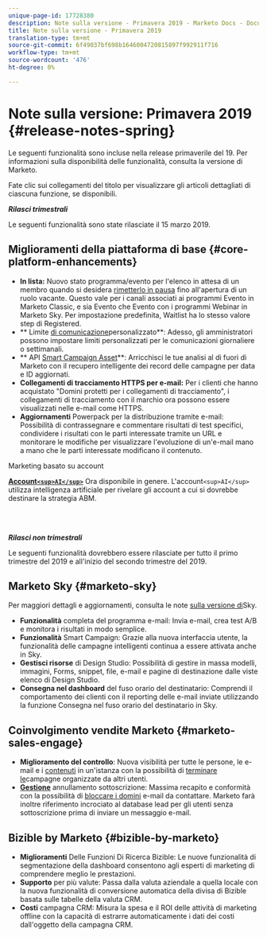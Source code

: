 ```yaml
---
unique-page-id: 17728380
description: Note sulla versione - Primavera 2019 - Marketo Docs - Documentazione prodotto
title: Note sulla versione - Primavera 2019
translation-type: tm+mt
source-git-commit: 6f49037bf698b1646004720815897f992911f716
workflow-type: tm+mt
source-wordcount: '476'
ht-degree: 0%

---
```



# Note sulla versione: Primavera 2019 {#release-notes-spring}

Le seguenti funzionalità sono incluse nella release primaverile del 19. Per informazioni sulla disponibilità delle funzionalità, consulta la versione di Marketo.

Fate clic sui collegamenti del titolo per visualizzare gli articoli dettagliati di ciascuna funzione, se disponibili.

***Rilasci trimestrali***

Le seguenti funzionalità sono state rilasciate il 15 marzo 2019.

## Miglioramenti della piattaforma di base {#core-platform-enhancements}

* **In lista:** Nuovo stato programma/evento per l&#39;elenco in attesa di un membro quando si desidera [rimetterlo in pausa](../../product-docs/core-marketo-concepts/smart-campaigns/program-flow-actions/change-program-status.md) fino all&#39;apertura di un ruolo vacante. Questo vale per i canali associati ai programmi Evento in Marketo Classic, e sia Evento che Evento con i programmi Webinar in Marketo Sky. Per impostazione predefinita, Waitlist ha lo stesso valore step di Registered.
* ** Limite [di comunicazione](../../product-docs/administration/email-setup/enable-communication-limits.md)personalizzato**: Adesso, gli amministratori possono impostare limiti personalizzati per le comunicazioni giornaliere o settimanali.
* ** API [Smart Campaign Asset](http://developers.marketo.com/rest-api/assets/campaigns/)**: Arricchisci le tue analisi al di fuori di Marketo con il recupero intelligente dei record delle campagne per data e ID aggiornati.
* **Collegamenti di tracciamento HTTPS per e-mail:** Per i clienti che hanno acquistato &quot;Domini protetti per i collegamenti di tracciamento&quot;, i collegamenti di tracciamento con il marchio ora possono essere visualizzati nelle e-mail come HTTPS.
* **Aggiornamenti** Powerpack per la distribuzione tramite e-mail: Possibilità di contrassegnare e commentare risultati di test specifici, condividere i risultati con le parti interessate tramite un URL e monitorare le modifiche per visualizzare l&#39;evoluzione di un&#39;e-mail mano a mano che le parti interessate modificano il contenuto.

Marketing basato su account

**[Account`<sup>AI</sup>`](../../product-docs/account-based-marketing/account-profiling/account-profiling-ranking-and-tuning.md)** Ora disponibile in genere. L&#39;account`<sup>AI</sup>` utilizza intelligenza artificiale per rivelare gli account a cui si dovrebbe destinare la strategia ABM.

<br> 

***Rilasci non trimestrali***

Le seguenti funzionalità dovrebbero essere rilasciate per tutto il primo trimestre del 2019 e all&#39;inizio del secondo trimestre del 2019.

## Marketo Sky {#marketo-sky}

Per maggiori dettagli e aggiornamenti, consulta le note [sulla versione di](https://help.marketo.com/hc/en-us/articles/360015760534-Q1-Releases)Sky.

* **Funzionalità** completa del programma e-mail: Invia e-mail, crea test A/B e monitora i risultati in modo semplice.
* **Funzionalità** Smart Campaign: Grazie alla nuova interfaccia utente, la funzionalità delle campagne intelligenti continua a essere attivata anche in Sky.
* **Gestisci risorse** di Design Studio: Possibilità di gestire in massa modelli, immagini, Forms, snippet, file, e-mail e pagine di destinazione dalle viste elenco di Design Studio.
* **Consegna nel dashboard** del fuso orario del destinatario: Comprendi il comportamento dei clienti con il reporting delle e-mail inviate utilizzando la funzione Consegna nel fuso orario del destinatario in Sky.

## Coinvolgimento vendite Marketo {#marketo-sales-engage}

* **Miglioramento del controllo**: Nuova visibilità per tutte le persone, le e-mail e i [contenuti](../../product-docs/marketo-sales-connect/templates/view-template-list-as-a-another-user.md) in un&#39;istanza con la possibilità di [terminare le](../../product-docs/marketo-sales-connect/campaigns/view-campaigns-list-as-another-user.md)campagne organizzate da altri utenti.
* **[Gestione](../../product-docs/marketo-sales-connect/email/unsubscribes/marketo-unsubscribe-check.md)** annullamento sottoscrizione: Massima recapito e conformità con la possibilità di [bloccare i domini](../../product-docs/marketo-sales-connect/admin/blocked-domains.md) e-mail da contattare. Marketo farà inoltre riferimento incrociato al database lead per gli utenti senza sottoscrizione prima di inviare un messaggio e-mail.

## Bizible by Marketo {#bizible-by-marketo}

* **Miglioramenti** Delle Funzioni Di Ricerca Bizible: Le nuove funzionalità di segmentazione della dashboard consentono agli esperti di marketing di comprendere meglio le prestazioni.
* **Supporto** per più valute: Passa dalla valuta aziendale a quella locale con la nuova funzionalità di conversione automatica della divisa di Bizible basata sulle tabelle della valuta CRM.
* **Costi** campagna CRM:  Misura la spesa e il ROI delle attività di marketing offline con la capacità di estrarre automaticamente i dati dei costi dall&#39;oggetto della campagna CRM.

